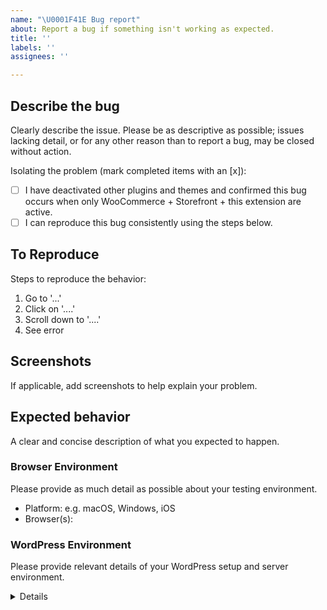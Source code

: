 ```yaml
---
name: "\U0001F41E Bug report"
about: Report a bug if something isn't working as expected.
title: ''
labels: ''
assignees: ''

---
```


## Describe the bug
Clearly describe the issue. Please be as descriptive as possible; issues lacking detail, or for any other reason than to report a bug, may be closed without action.

Isolating the problem (mark completed items with an [x]):
- [ ] I have deactivated other plugins and themes and confirmed this bug occurs when only WooCommerce + Storefront + this extension are active.
- [ ] I can reproduce this bug consistently using the steps below.

## To Reproduce
Steps to reproduce the behavior:
1. Go to '...'
2. Click on '....'
3. Scroll down to '....'
4. See error

## Screenshots
If applicable, add screenshots to help explain your problem.

## Expected behavior
A clear and concise description of what you expected to happen.

### Browser Environment
Please provide as much detail as possible about your testing environment.

- Platform: e.g. macOS, Windows, iOS
- Browser(s):

### WordPress Environment
Please provide relevant details of your WordPress setup and server environment.

<details>
```
Copy and paste the system status report from WooCommerce > System Status in WordPress admin.
```
</details>

